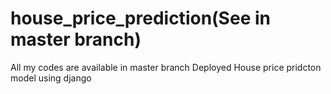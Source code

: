 # house_price_prediction(See in master branch)


All my codes are available in master branch
Deployed House price pridcton model using django 

